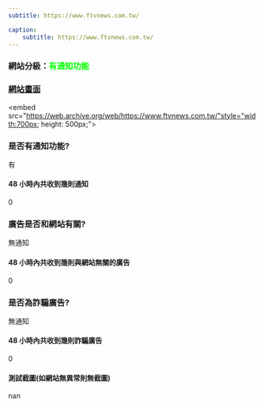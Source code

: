 ```yaml
---
subtitle: https://www.ftvnews.com.tw/

caption:
	subtitle: https://www.ftvnews.com.tw/
---
```


<h3>網站分級：<font color="#00FF00">有通知功能</font></h3>

### [網站畫面](https://www.ftvnews.com.tw/)
<embed src="https://web.archive.org/web/https://www.ftvnews.com.tw/"style="width:700px; height: 500px;">

### 是否有通知功能?
有

#### 48 小時內共收到幾則通知
0

### 廣告是否和網站有關?
無通知

#### 48 小時內共收到幾則與網站無關的廣告
0

### 是否為詐騙廣告?
無通知

#### 48 小時內共收到幾則詐騙廣告
0

#### 測試截圖(如網站無異常則無截圖)
nan

